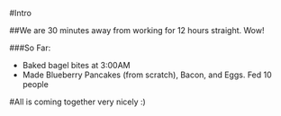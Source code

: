 #Intro

##We are 30 minutes away from working for 12 hours straight. Wow!

###So Far:
 - Baked bagel bites at 3:00AM
 - Made Blueberry Pancakes (from scratch), Bacon, and Eggs. Fed 10 people
 
#All is coming together very nicely :)
